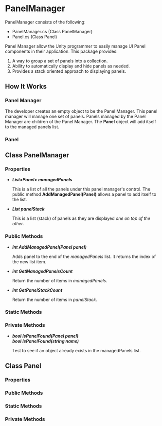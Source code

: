 # PanelManager

PanelManager consists of the following:

- PanelManager.cs (Class PanelManager)
- Panel.cs (Class Panel)

Panel Manager allow the Unity programmer to easily manage UI Panel components in their application. This package provides:

1. A way to group a set of panels into a collection.
1. Ability to automatically display and hide panels as needed.
1. Provides a stack oriented approach to displaying panels.

## How It Works

### Panel Manager

The developer creates an empty object to be the Panel Manager. This panel manager will manage one set of panels. Panels managed by
the Panel Manager are children of the Panel Manager. The **Panel** object will add itself to the managed panels list.

### Panel

## Class PanelManager

### Properties

- **_List\<Panel\> managedPanels_**

  This is a list of all the panels under this panel manager's control. The public method **AddManagedPanel(Panel)** allows a panel to add itself to the list.

- **_List<Panel> panelStack_**

  This is a list (stack) of panels as they are displayed _one on top of the other_.

### Public Methods

- **_int AddManagedPanel(Panel panel)_**

  Adds panel to the end of the _managedPanels_ list. It returns the index of the new list item.

- **_int GetManagedPanelsCount_**

  Return the number of items in _managedPanels_.

- **_int GetPanelStackCount_**

  Return the number of items in _panelStack_.

### Static Methods

### Private Methods

- **_bool IsPanelFound(Panel panel)_**\
  **_bool IsPanelFound(string name)_**

  Test to see if an object already exists in the managedPanels list.

## Class Panel

### Properties

### Public Methods

### Static Methods

### Private Methods
